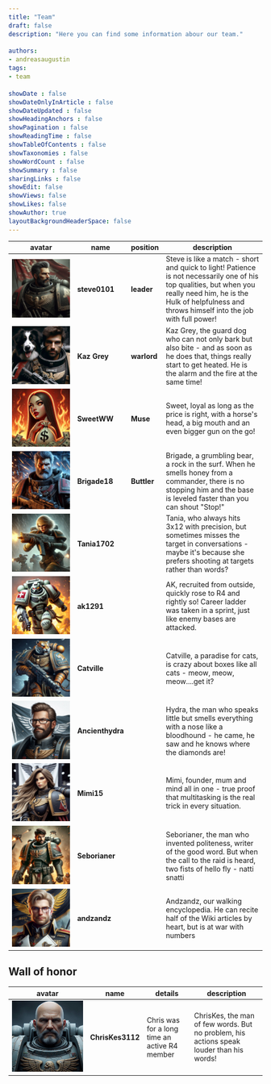 ```yaml
---
title: "Team"
draft: false
description: "Here you can find some information abour our team."

authors:
- andreasaugustin
tags:
- team

showDate : false
showDateOnlyInArticle : false
showDateUpdated : false
showHeadingAnchors : false
showPagination : false
showReadingTime : false
showTableOfContents : false
showTaxonomies : false
showWordCount : false
showSummary : false
sharingLinks : false
showEdit: false
showViews: false
showLikes: false
showAuthor: true
layoutBackgroundHeaderSpace: false
---
```


| **avatar** | **name** | **position** | **description** |
| ---------- | -------- | ------------ | ---------------- |
| ![steve](img/steve.png) | **steve0101** | **leader** | Steve is like a match - short and quick to light! Patience is not necessarily one of his top qualities, but when you really need him, he is the Hulk of helpfulness and throws himself into the job with full power! |
| ![kaz](img/kaz.png) | **Kaz Grey**| **warlord** | Kaz Grey, the guard dog who can not only bark but also bite - and as soon as he does that, things really start to get heated. He is the alarm and the fire at the same time! |
| ![sweet](img/sweetWW.png) | **SweetWW** | **Muse** | Sweet, loyal as long as the price is right, with a horse's head, a big mouth and an even bigger gun on the go! |
| ![brigade](img/brigade18.png) | **Brigade18** | **Buttler** | Brigade, a grumbling bear, a rock in the surf. When he smells honey from a commander, there is no stopping him and the base is leveled faster than you can shout "Stop!" |
| ![tania](img/tania.png) | **Tania1702** | | Tania, who always hits 3x12 with precision, but sometimes misses the target in conversations - maybe it's because she prefers shooting at targets rather than words? |
| ![ak1291](img/ak1291.png) | **ak1291** | | AK, recruited from outside, quickly rose to R4 and rightly so! Career ladder was taken in a sprint, just like enemy bases are attacked. |
| ![cat](img/cat.png) | **Catville** | | Catville, a paradise for cats, is crazy about boxes like all cats - meow, meow, meow....get it? |
| ![hydra](img/hydra.jpg) | **Ancienthydra** | | Hydra, the man who speaks little but smells everything with a nose like a bloodhound - he came, he saw and he knows where the diamonds are! |
| ![mimi](img/mimi.jpg) | **Mimi15** | | Mimi, founder, mum and mind all in one - true proof that multitasking is the real trick in every situation. |
| ![sebo](img/sebo.png) | **Seborianer** | | Seborianer, the man who invented politeness, writer of the good word. But when the call to the raid is heard, two fists of hello fly - natti snatti |
| ![andz](img/andz.jpg) | **andzandz** | | Andzandz, our walking encyclopedia. He can recite half of the Wiki articles by heart, but is at war with numbers |

## Wall of honor

| **avatar** | **name** | **details** | **description** |
| ---------- | -------- | ------------ | ---------------- |
| ![chris](img/chris.jpg) | **ChrisKes3112** | Chris was for a long time an active R4 member | ChrisKes, the man of few words. But no problem, his actions speak louder than his words! |
